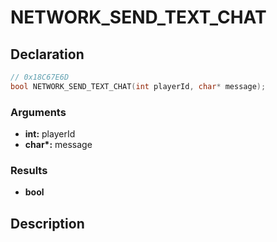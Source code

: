 # NETWORK_SEND_TEXT_CHAT

## Declaration
```cpp
// 0x18C67E6D
bool NETWORK_SEND_TEXT_CHAT(int playerId, char* message);
```

### Arguments
- **int:** playerId
- **char\*:** message

### Results
- **bool**

## Description
